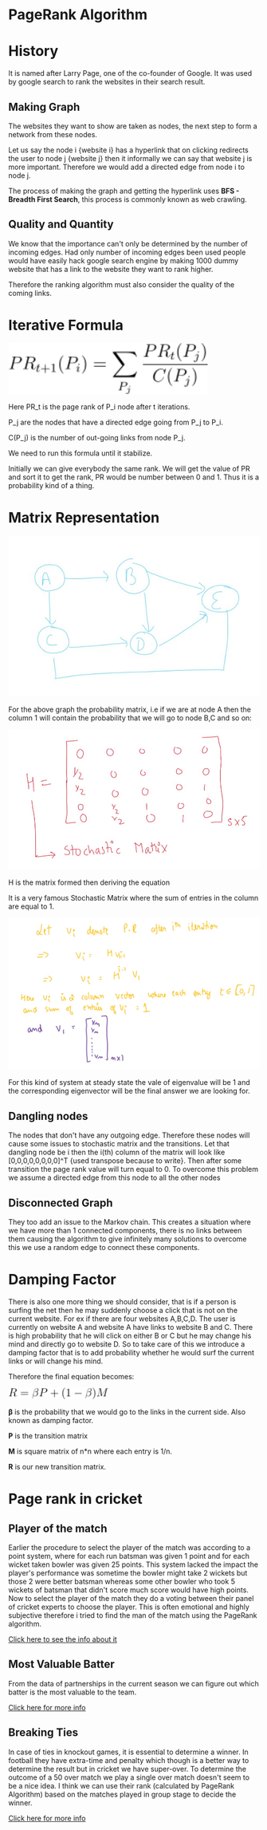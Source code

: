 # PageRank Algorithm

# History

It is named after Larry Page, one of the co-founder of Google. It was used by google search to rank the websites in their search result.

## Making Graph

The websites they want to show are taken as nodes, the next step to form a network from these nodes.

Let us say the node i {website i} has a hyperlink that on clicking redirects the user to node j {website j} then it informally we can say that website j is more important. Therefore we would add a directed edge from node i to node j. 

The process of making the graph and getting the hyperlink uses **BFS -   Breadth First Search**, this process is commonly known as web crawling.

## Quality and Quantity

We know that the importance can't only be determined by the number of incoming edges. Had only number of incoming edges been used people would have easily hack google search engine by making 1000 dummy website that has a link to the website they want to rank higher.

Therefore the ranking algorithm must also consider the quality of the coming links.

# Iterative Formula

<img src="screenshots/dp7.png" width=400>

Here PR_t is the page rank of P_i node after t iterations.

P_j are the nodes that have a directed edge going from P_j to P_i.

C(P_j) is the number of out-going links from node P_j.

We need to run this formula until it stabilize.

Initially we can give everybody the same rank. We will get the value of PR and sort it to get the rank, PR would be number between 0 and 1. Thus it is a probability kind of a thing.

# Matrix Representation

<img src="screenshots/dp9.jpg">

For the above graph the probability matrix, i.e if we are at node A then the column 1 will contain the probability that we will go to node B,C and so on:

<img src="screenshots/dp10.jpg">

H is the matrix formed then deriving the equation

It is a very famous Stochastic Matrix where the sum of entries in the column are equal to 1.

<img src="screenshots/dp11.jpg">

For this kind of system at steady state the vale of eigenvalue will be 1 and the corresponding eigenvector will be the final answer we are looking for.

## Dangling nodes

The nodes that don't have any outgoing edge. Therefore these nodes will cause some issues to stochastic matrix and the transitions. Let that dangling node be i then the i(th) column of the matrix will look like [0,0,0,0,0,0,0,0]^T {used transpose because to write}. Then after some transition the page rank value will turn equal to 0. To overcome this problem we assume a directed edge from this node to all the other nodes 

## Disconnected Graph

They too add an issue to the Markov chain. This creates a situation where we have more than 1 connected components, there is no links between them causing the algorithm to give infinitely many solutions to overcome this we use a random edge to connect these components.

# Damping Factor

There is also one more thing we should consider, that is if a person is surfing the net then he may suddenly choose a click that is not on the current website. For ex if there are four websites A,B,C,D. The user is currently on website A and website A have links to website B and C. There is high probability that he will click on either B or C but he may change his mind and directly go to website D. So to take care of this we introduce a damping factor that is to add probability whether he would surf the current links or will change his mind.

Therefore the final equation becomes:

<img src="screenshots/dp8.png" width=200>

**β** is the probability that we would go to the links in the current side. Also known as damping factor.

**P** is the transition matrix

**M** is square matrix of n*n where each entry is 1/n.

**R** is our new transition matrix.

# Page rank in cricket

## Player of the match

Earlier the procedure to select the player of the match was according to a point system, where for each run batsman was given 1 point and for each wicket taken bowler was given 25 points. This system lacked the impact the player's performance was sometime the bowler might take 2 wickets but those 2 were better batsman whereas some other bowler who took 5 wickets of batsman that didn't score much score would have high points. Now to select the player of the match they do a voting between their panel of cricket experts to choose the player. This is often emotional and highly subjective therefore i tried to find the man of the match using the PageRank algorithm.

[Click here to see the info about it](https://github.com/Aditya-debug15/PageRank-in-cricket/tree/master/POM)

## Most Valuable Batter

From the data of partnerships in the current season we can figure out which batter is the most valuable to the team.

[Click here for more info](https://github.com/Aditya-debug15/PageRank-in-cricket/tree/master/MVB)

## Breaking Ties

In case of ties in knockout games, it is essential to determine a winner. In football they have extra-time and penalty which though is a better way to determine the result but in cricket we have super-over. To determine the outcome of a 50 over match we play a single over match doesn't seem to be a nice idea. I think we can use their rank (calculated by PageRank Algorithm) based on the matches played in group stage to decide the winner.

[Click here for more info](https://github.com/Aditya-debug15/PageRank-in-cricket/tree/master/Team_ranking)
